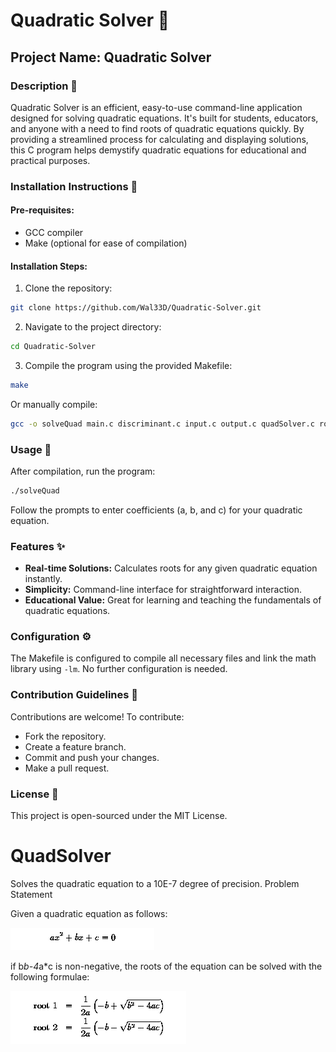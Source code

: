 
# Quadratic Solver 🧮

## Project Name: Quadratic Solver

### Description 📝

Quadratic Solver is an efficient, easy-to-use command-line application designed for solving quadratic equations. It's built for students, educators, and anyone with a need to find roots of quadratic equations quickly. By providing a streamlined process for calculating and displaying solutions, this C program helps demystify quadratic equations for educational and practical purposes.

### Installation Instructions 🔧

#### Pre-requisites:

- GCC compiler
- Make (optional for ease of compilation)

#### Installation Steps:

1. Clone the repository:
```bash
git clone https://github.com/Wal33D/Quadratic-Solver.git
```
2. Navigate to the project directory:
```bash
cd Quadratic-Solver
```
3. Compile the program using the provided Makefile:
```bash
make
```
   Or manually compile:
```bash
gcc -o solveQuad main.c discriminant.c input.c output.c quadSolver.c root.c -lm
```

### Usage 🚀

After compilation, run the program:
```bash
./solveQuad
```
Follow the prompts to enter coefficients (a, b, and c) for your quadratic equation.

### Features ✨

- **Real-time Solutions:** Calculates roots for any given quadratic equation instantly.
- **Simplicity:** Command-line interface for straightforward interaction.
- **Educational Value:** Great for learning and teaching the fundamentals of quadratic equations.

### Configuration ⚙️

The Makefile is configured to compile all necessary files and link the math library using `-lm`. No further configuration is needed.

### Contribution Guidelines 🤝

Contributions are welcome! To contribute:

- Fork the repository.
- Create a feature branch.
- Commit and push your changes.
- Make a pull request.

### License 📜

This project is open-sourced under the MIT License.


QuadSolver
==========

Solves the quadratic equation to a 10E-7 degree of precision.
Problem Statement

Given a quadratic equation as follows:

![alt tag](readme/2.png)


if b*b-4*a*c is non-negative, the roots of the equation can be solved with the following formulae:

![alt tag](readme/1.png)

